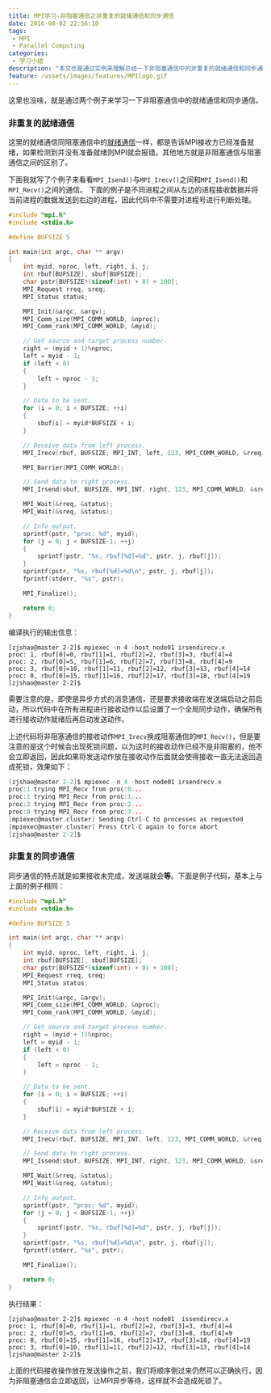 ```yaml
---
title: MPI学习-非阻塞通信之非重复的就绪通信和同步通信
date: 2016-08-02 22:56:10
tags:
 - MPI
 - Parallel Computing
categories:
 - 学习小结
description: "本文也是通过实例来理解总结一下非阻塞通信中的非重复的就绪通信和同步通信模式。"
feature: /assets/images/features/MPIlogo.gif
---
```

这里也没啥，就是通过两个例子来学习一下非阻塞通信中的就绪通信和同步通信。

### 非重复的就绪通信
这里的就绪通信同阻塞通信中的[就绪通信](http://ipytlab.com/2016/07/08/MPI%E5%AD%A6%E4%B9%A0-%E9%98%BB%E5%A1%9E%E9%80%9A%E4%BF%A1%E4%B9%8B%E5%B0%B1%E7%BB%AA%E9%80%9A%E4%BF%A1%E6%A8%A1%E5%BC%8F%E5%92%8C%E5%90%8C%E6%AD%A5%E9%80%9A%E4%BF%A1%E6%A8%A1%E5%BC%8F/)一样，都是告诉MPI接收方已经准备就绪，如果检测到并没有准备就绪则MPI就会报错。其他地方就是非阻塞通信与阻塞通信之间的区别了。

下面我就写了个例子来看看`MPI_Isend()`与`MPI_Irecv()`之间和`MPI_Isend()`和`MPI_Recv()`之间的通信。
下面的例子是不同进程之间从左边的进程接收数据并将当前进程的数据发送到右边的进程，因此代码中不需要对进程号进行判断处理。
<!-- more -->
``` C
#include "mpi.h"
#include <stdio.h>

#define BUFSIZE 5

int main(int argc, char ** argv)
{
    int myid, nproc, left, right, i, j;
    int rbuf[BUFSIZE], sbuf[BUFSIZE];
    char pstr[BUFSIZE*(sizeof(int) + 8) + 100];
    MPI_Request rreq, sreq;
    MPI_Status status;

    MPI_Init(&argc, &argv);
    MPI_Comm_size(MPI_COMM_WORLD, &nproc);
    MPI_Comm_rank(MPI_COMM_WORLD, &myid);

    // Get source and target process number.
    right = (myid + 1)%nproc;
    left = myid - 1;
    if (left < 0)
    {
        left = nproc - 1;
    }

    // Data to be sent.
    for (i = 0; i < BUFSIZE; ++i)
    {
        sbuf[i] = myid*BUFSIZE + i;
    }

    // Receive data from left process.
    MPI_Irecv(rbuf, BUFSIZE, MPI_INT, left, 123, MPI_COMM_WORLD, &rreq);

    MPI_Barrier(MPI_COMM_WORLD);

    // Send data to right process.
    MPI_Irsend(sbuf, BUFSIZE, MPI_INT, right, 123, MPI_COMM_WORLD, &sreq);

    MPI_Wait(&rreq, &status);
    MPI_Wait(&sreq, &status);

    // Info output.
    sprintf(pstr, "proc: %d", myid);
    for (j = 0; j < BUFSIZE-1; ++j)
    {
        sprintf(pstr, "%s, rbuf[%d]=%d", pstr, j, rbuf[j]);
    }
    sprintf(pstr, "%s, rbuf[%d]=%d\n", pstr, j, rbuf[j]);
    fprintf(stderr, "%s", pstr);

    MPI_Finalize();

    return 0;
}
```
编译执行的输出信息：
``` shell
[zjshao@master 2-2]$ mpiexec -n 4 -host node01 irsendirecv.x 
proc: 1, rbuf[0]=0, rbuf[1]=1, rbuf[2]=2, rbuf[3]=3, rbuf[4]=4
proc: 2, rbuf[0]=5, rbuf[1]=6, rbuf[2]=7, rbuf[3]=8, rbuf[4]=9
proc: 3, rbuf[0]=10, rbuf[1]=11, rbuf[2]=12, rbuf[3]=13, rbuf[4]=14
proc: 0, rbuf[0]=15, rbuf[1]=16, rbuf[2]=17, rbuf[3]=18, rbuf[4]=19
[zjshao@master 2-2]$
```
需要注意的是，即使是异步方式的消息通信，还是要求接收端在发送端启动之前启动，所以代码中在所有进程进行接收动作以后设置了一个全局同步动作，确保所有进行接收动作就绪后再启动发送动作。

上述代码将非阻塞通信的接收动作`MPI_Irecv`换成阻塞通信的`MPI_Recv()`，但是要注意的是这个时候会出现死锁问题，以为这时的接收动作已经不是非阻塞的，他不会立即返回，因此如果将发送动作放在接收动作后面就会使得接收一直无法返回造成死锁，效果如下：
``` C
[zjshao@master 2-2]$ mpiexec -n 4 -host node01 irsendrecv.x 
proc:1 trying MPI_Recv from proc:0...
proc:2 trying MPI_Recv from proc:1...
proc:3 trying MPI_Recv from proc:2...
proc:0 trying MPI_Recv from proc:3...
[mpiexec@master.cluster] Sending Ctrl-C to processes as requested
[mpiexec@master.cluster] Press Ctrl-C again to force abort
[zjshao@master 2-2]$
```

### 非重复的同步通信
同步通信的特点就是如果接收未完成，发送端就会**等**。下面是例子代码，基本上与上面的例子相同：
``` C
#include "mpi.h"
#include <stdio.h>

#define BUFSIZE 5

int main(int argc, char ** argv)
{
    int myid, nproc, left, right, i, j;
    int rbuf[BUFSIZE], sbuf[BUFSIZE];
    char pstr[BUFSIZE*(sizeof(int) + 8) + 100];
    MPI_Request rreq, sreq;
    MPI_Status status;

    MPI_Init(&argc, &argv);
    MPI_Comm_size(MPI_COMM_WORLD, &nproc);
    MPI_Comm_rank(MPI_COMM_WORLD, &myid);

    // Get source and target process number.
    right = (myid + 1)%nproc;
    left = myid - 1;
    if (left < 0)
    {
        left = nproc - 1;
    }

    // Data to be sent.
    for (i = 0; i < BUFSIZE; ++i)
    {
        sbuf[i] = myid*BUFSIZE + i;
    }

    // Receive data from left process.
    MPI_Irecv(rbuf, BUFSIZE, MPI_INT, left, 123, MPI_COMM_WORLD, &rreq);

    // Send data to right process.
    MPI_Issend(sbuf, BUFSIZE, MPI_INT, right, 123, MPI_COMM_WORLD, &sreq);

    MPI_Wait(&rreq, &status);
    MPI_Wait(&sreq, &status);

    // Info output.
    sprintf(pstr, "proc: %d", myid);
    for (j = 0; j < BUFSIZE-1; ++j)
    {
        sprintf(pstr, "%s, rbuf[%d]=%d", pstr, j, rbuf[j]);
    }
    sprintf(pstr, "%s, rbuf[%d]=%d\n", pstr, j, rbuf[j]);
    fprintf(stderr, "%s", pstr);

    MPI_Finalize();

    return 0;
}
```
执行结果：
``` shell
[zjshao@master 2-2]$ mpiexec -n 4 -host node01  issendirecv.x
proc: 1, rbuf[0]=0, rbuf[1]=1, rbuf[2]=2, rbuf[3]=3, rbuf[4]=4
proc: 2, rbuf[0]=5, rbuf[1]=6, rbuf[2]=7, rbuf[3]=8, rbuf[4]=9
proc: 0, rbuf[0]=15, rbuf[1]=16, rbuf[2]=17, rbuf[3]=18, rbuf[4]=19
proc: 3, rbuf[0]=10, rbuf[1]=11, rbuf[2]=12, rbuf[3]=13, rbuf[4]=14
[zjshao@master 2-2]$
```
上面的代码接收操作放在发送操作之前，我们将顺序倒过来仍然可以正确执行，因为非阻塞通信会立即返回，让MPI异步等待，这样就不会造成死锁了。
